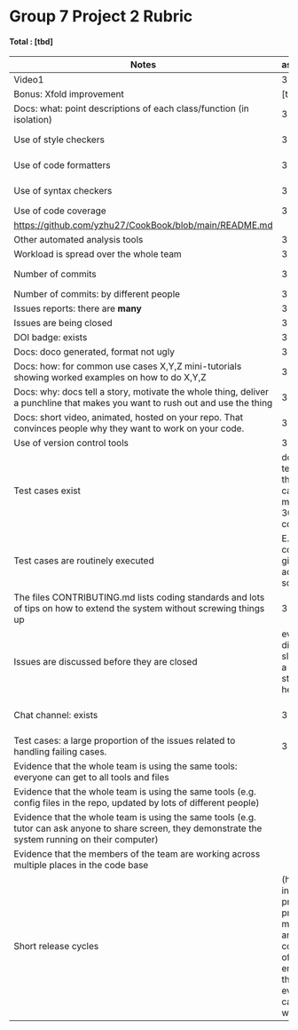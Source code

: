 # Group 7 Project 2 Rubric

#### Total : [tbd]

|Notes|assessment|evidence|
|-----|---------|----------|
|Video1|3|[tbd]
|Bonus: Xfold improvement|[tbd]|[tbd]|
|Docs: what: point descriptions of each class/function (in isolation) |3|https://github.com/yzhu27/CookBook/tree/main/docs|
|Use of style checkers |3|https://github.com/yzhu27/CookBook/blob/main/README.md#style-checker-and-code-fomatter|
|Use of code formatters |3|https://github.com/yzhu27/CookBook/blob/main/README.md#style-checker-and-code-fomatter|
|Use of syntax checkers |3|https://github.com/yzhu27/CookBook/blob/main/README.md#style-checker-and-code-fomatter|
|Use of code coverage |3|Code coverage is [tbd]. Shown in the badging.
https://github.com/yzhu27/CookBook/blob/main/README.md|
|Other automated analysis tools|3|[tbd]|
|Workload is spread over the whole team |3|https://github.com/yzhu27/CookBook/graphs/contributors
|Number of commits|3|#commit = [tbd]. https://github.com/yzhu27/CookBook/graphs/contributors|
|Number of commits: by different people|3|https://github.com/yzhu27/CookBook/graphs/contributors|
|Issues reports: there are **many**|3|#issue = [tbd]. https://github.com/yzhu27/CookBook/issues|
|Issues are being closed|3|https://github.com/yzhu27/CookBook/issues|
|DOI badge: exists|3|https://github.com/yzhu27/CookBook/blob/main/README.md
|Docs: doco generated, format not ugly |3|https://github.com/yzhu27/CookBook/tree/main/docs|
|Docs: how: for common use cases X,Y,Z mini-tutorials showing worked examples on how to do X,Y,Z|3|[tbd]|
|Docs: why: docs tell a story, motivate the whole thing, deliver a punchline that makes you want to rush out and use the thing|3|In readme. [tbd:motivation stuff] https://github.com/yzhu27/CookBook#what-is-c-o-o-k-b-o-o-k-|
|Docs: short video, animated, hosted on your repo. That convinces people why they want to work on your code.|3|[tbd]|
|Use of version control tools|3|Used git, branches. https://github.com/yzhu27/CookBook|
|Test cases exist|dozens of tests and those test cases are more than 30% of the code base|3|https://github.com/yzhu27/CookBook/tree/main/tests|
|Test cases are routinely executed|E.g. travis-com.com or github actions or something|[tbd]|
|The files CONTRIBUTING.md lists coding standards and lots of tips on how to extend the system without screwing things up|3|https://github.com/yzhu27/CookBook/blob/main/CONTRIBUTING.md|
|Issues are discussed before they are closed|even if you discuss in slack, need a sumamry statement here|[tbd]||
|Chat channel: exists|3|**Discord**: https://discord.gg/TMqzrGrc<br />![Discord Screenshot](https://github.com/yzhu27/CookBook/blob/main/docs/images/screenshot2.png)<br />**Wechat**:![Wechat Screenshot](https://github.com/yzhu27/CookBook/blob/main/docs/images/screenshot1.png)|
|Test cases: a large proportion of the issues related to handling failing cases.|3|https://github.com/yzhu27/CookBook/issues|
|Evidence that the whole team is using the same tools: everyone can get to all tools and files|
|Evidence that the whole team is using the same tools (e.g. config files in the repo, updated by lots of different people)|
|Evidence that the whole team is using the same tools (e.g. tutor can ask anyone to share screen, they demonstrate the system running on their computer)|
|Evidence that the members of the team are working across multiple places in the code base|
|Short release cycles | (hard to see in short projects) project members are committing often enough so that everyone can get your work|
